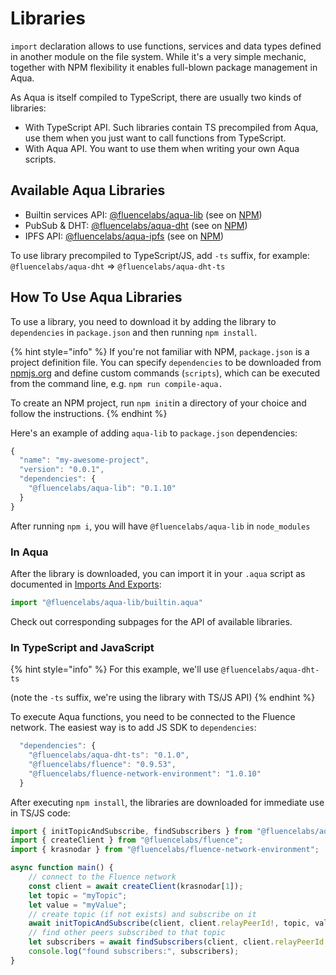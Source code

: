 # Libraries

`import` declaration allows to use functions, services and data types defined in another module on the file system. While it's a very simple mechanic, together with NPM flexibility it enables full-blown package management in Aqua.

As Aqua is itself compiled to TypeScript, there are usually two kinds of libraries:

* With TypeScript API. Such libraries contain TS precompiled from Aqua, use them when you just want to call functions from TypeScript.
* With Aqua API. You want to use them when writing your own Aqua scripts.

## Available Aqua Libraries

* Builtin services API: [@fluencelabs/aqua-lib](aqua-lib.md) \(see on [NPM](https://www.npmjs.com/package/@fluencelabs/aqua-lib)\)
* PubSub & DHT: [@fluencelabs/aqua-dht](aqua-dht.md) \(see on [NPM](https://www.npmjs.com/package/@fluencelabs/aqua-dht)\)
* IPFS API: [@fluencelabs/aqua-ipfs](aqua-ipfs.md) \(see on [NPM](https://www.npmjs.com/package/@fluencelabs/aqua-ipfs)\)

To use library precompiled to TypeScript/JS, add `-ts` suffix, for example:  
`@fluencelabs/aqua-dht` =&gt; `@fluencelabs/aqua-dht-ts` 

## How To Use Aqua Libraries

To use a library, you need to download it by adding the library to `dependencies` in `package.json` and then running `npm install`.

{% hint style="info" %}
If you're not familiar with NPM, `package.json` is a project definition file. You can specify `dependencies` to be downloaded from [npmjs.org](https://npmjs.org) and define custom commands \(`scripts`\), which can be executed from the command line, e.g. `npm run compile-aqua.`

To create an NPM project, run `npm init`in a directory of your choice and follow the instructions.
{% endhint %}

Here's an example of adding `aqua-lib` to `package.json` dependencies:

```javascript
{
  "name": "my-awesome-project",
  "version": "0.0.1",
  "dependencies": {
    "@fluencelabs/aqua-lib": "0.1.10"
  }
}
```

After running `npm i`, you will have `@fluencelabs/aqua-lib` in `node_modules` 

### In Aqua

After the library is downloaded, you can import it in your `.aqua` script as documented in [Imports And Exports](https://fluence.gitbook.io/aqua-book/imports-exports):

```javascript
import "@fluencelabs/aqua-lib/builtin.aqua"
```

Check out corresponding subpages for the API of available libraries.

### In TypeScript and JavaScript

{% hint style="info" %}
For this example, we'll use  `@fluencelabs/aqua-dht-ts`

\(note the `-ts` suffix, we're using the library with TS/JS API\)
{% endhint %}

To execute Aqua functions, you need to be connected to the Fluence network. The easiest way is to add JS SDK to `dependencies`:

```javascript
  "dependencies": {
    "@fluencelabs/aqua-dht-ts": "0.1.0",
    "@fluencelabs/fluence": "0.9.53",
    "@fluencelabs/fluence-network-environment": "1.0.10"
  }
```

After executing `npm install`, the libraries are downloaded for immediate use in TS/JS code:

```typescript
import { initTopicAndSubscribe, findSubscribers } from "@fluencelabs/aqua-dht-ts";
import { createClient } from "@fluencelabs/fluence";
import { krasnodar } from "@fluencelabs/fluence-network-environment";

async function main() {
    // connect to the Fluence network
    const client = await createClient(krasnodar[1]);
    let topic = "myTopic";
    let value = "myValue";
    // create topic (if not exists) and subscribe on it
    await initTopicAndSubscribe(client, client.relayPeerId!, topic, value, client.relayPeerId!, null);
    // find other peers subscribed to that topic
    let subscribers = await findSubscribers(client, client.relayPeerId!, topic);
    console.log("found subscribers:", subscribers);
}
```

